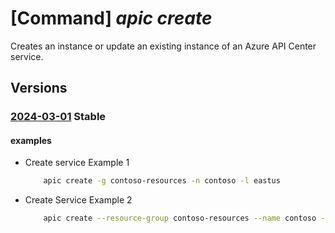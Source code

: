 # [Command] _apic create_

Creates an instance or update an existing instance of an Azure API Center service.

## Versions

### [2024-03-01](/Resources/mgmt-plane/L3N1YnNjcmlwdGlvbnMve30vcmVzb3VyY2Vncm91cHMve30vcHJvdmlkZXJzL21pY3Jvc29mdC5hcGljZW50ZXIvc2VydmljZXMve30=/2024-03-01.xml) **Stable**

<!-- mgmt-plane /subscriptions/{}/resourcegroups/{}/providers/microsoft.apicenter/services/{} 2024-03-01 -->

#### examples

- Create service Example 1
    ```bash
        apic create -g contoso-resources -n contoso -l eastus
    ```

- Create Service Example 2
    ```bash
        apic create --resource-group contoso-resources --name contoso --location eastus
    ```
